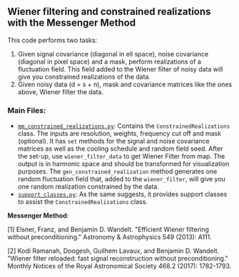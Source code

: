 ## Wiener filtering and constrained realizations with the Messenger Method
This code performs two tasks:
1. Given signal covariance (diagonal in ell space), noise covariance (diagonal in pixel space) and a mask, perform realizations of a fluctuation field. This field added to the Wiener filter of noisy data will give you constrained realizations of the data.
2. Given noisy data (d = s + n), mask and covariance matrices like the ones above, Wiener filter the data.

### Main Files:

* [`mm_constrained_realizations.py`](https://github.com/modw/constrained-realizations/blob/master/mm_constrained_realizations.py): Contains the `ConstrainedRealizations` class. The inputs are resolution, weights, frequency cut off and mask (optional). It has `set` methods for the signal and noise covariance matrices as well as the cooling schedule and random field seed. After the set-up, use `wiener_filter_data` to get Wiener Filter from map. The output is in harmonic space and should be transformed for visualization purposes. The `gen_constrained_realization` method generates one random fluctuation field that, added to the `wiener_filter`, will give you one random realization constrained by the data.
* [`support_classes.py`](https://github.com/modw/constrained-realizations/blob/master/support_classes.py): As the same suggests, it provides support classes to assist the `ConstrainedRealizations` class.


**Messenger Method**:

[1] Elsner, Franz, and Benjamin D. Wandelt. "Efficient Wiener filtering without preconditioning." Astronomy & Astrophysics 549 (2013): A111.

[2] Kodi Ramanah, Doogesh, Guilhem Lavaux, and Benjamin D. Wandelt. "Wiener filter reloaded: fast signal reconstruction without preconditioning." Monthly Notices of the Royal Astronomical Society 468.2 (2017): 1782-1793.
